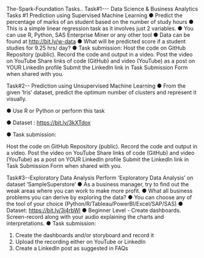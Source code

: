 The-Spark-Foundation Tasks..
Task#1---
Data Science & Business Analytics Tasks
#1 Prediction using Supervised Machine Learning
● Predict the percentage of marks of an student based on the number of study hours
● This is a simple linear regression task as it involves just 2 variables.
● You can use R, Python, SAS Enterprise Miner or any other tool
● Data can be found at http://bit.ly/w-data
● What will be predicted score if a student studies for 9.25 hrs/ day?
● Task submission:
Host the code on GitHub Repository (public). Record the code and output in a video. Post the video on YouTube
Share links of code (GitHub) and video (YouTube) as a post on YOUR LinkedIn profile
Submit the LinkedIn link in Task Submission Form when shared with you.



Task#2-- Prediction using Unsupervised Machine Learning
● From the given ‘Iris’ dataset, predict the optimum number of clusters and represent it visually.

● Use R or Python or perform this task

● Dataset : https://bit.ly/3kXTdox

● Task submission:

Host the code on GitHub Repository (public). Record the code and output in a video. Post the video on YouTube
Share links of code (GitHub) and video (YouTube) as a post on YOUR LinkedIn profile
Submit the LinkedIn link in Task Submission Form when shared with you.



Task#3--Exploratory Data Analysis
Perform ‘Exploratory Data Analysis’ on dataset ‘SampleSuperstore’
● As a business manager, try to find out the weak areas where you can
work to make more profit.
● What all business problems you can derive by exploring the data?
● You can choose any of the tool of your choice
(Python/R/Tableau/PowerBI/Excel/SAP/SAS)
● Dataset: https://bit.ly/3i4rbWl
● Beginner Level - Create dashboards. Screen-record along with your
audio explaining the charts and interpretations.
● Task submission:
1. Create the dashboards and/or storyboard and record it
2. Upload the recording either on YouTube or LinkedIn
3. Create a LinkedIn post as suggested in FAQs
